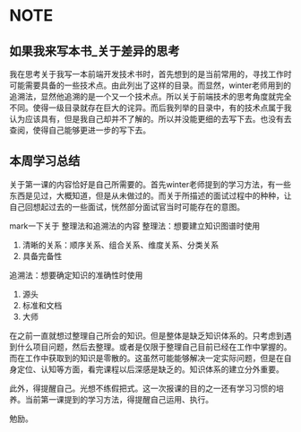 # NOTE

## 如果我来写本书_关于差异的思考

我在思考关于我写一本前端开发技术书时，首先想到的是当前常用的，寻找工作时可能需要具备的一些技术点。由此列出了这样的目录。而显然，winter老师用到的追溯法，显然他追溯的是一个又一个技术点。所以关于前端技术的思考角度就完全不同。使得一级目录就存在巨大的诧异。而后我列举的目录中，有的技术点属于我认为应该具有，但是我自己却并不了解的。所以并没能更细的去写下去。也没有去查阅，使得自己能够更进一步的写下去。

## 本周学习总结

关于第一课的内容恰好是自己所需要的。首先winter老师提到的学习方法，有一些东西是见过，大概知道，但是从未做过的。而关于所描述的面试过程中的种种，让自己回想起过去的一些面试，恍然部分面试官当时可能存在的意图。

mark一下关于 整理法和追溯法的内容
整理法：想要建立知识图谱时使用

1. 清晰的关系：顺序关系、组合关系、维度关系、分类关系
2. 具备完备性

追溯法：想要确定知识的准确性时使用

1. 源头
2. 标准和文档
3. 大师

在之前一直就想过整理自己所会的知识。但是整体是缺乏知识体系的。只考虑到遇到什么项目问题，然后去整理。或者是仅限于整理自己目前已经在工作中掌握的。而在工作中获取到的知识是零散的。这虽然可能能够解决一定实际问题，但是在自身定位、认知等方面，看完课程以后深感是缺乏的。知识体系的建立分外重要。

此外，得提醒自己。光想不练假把式。这一次报课的目的之一还有学习习惯的培养。当前第一课提到的学习方法，得提醒自己运用、执行。

勉励。
